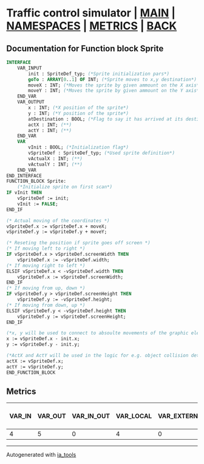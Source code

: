 # Traffic control simulator | [MAIN] | [NAMESPACES] | [METRICS] | [BACK]  

## Documentation for Function block Sprite  

```pascal
INTERFACE
    VAR_INPUT
        init : SpriteDef_typ; (*Sprite initialization pars*)
        goTo : ARRAY[0..1] OF INT; (*Sprite moves to x,y destination*)
        moveX : INT; (*Moves the sprite by given ammount on the X axis*)
        moveY : INT; (*Moves the sprite by given ammount on the Y axis*)
    END_VAR
    VAR_OUTPUT
        x : INT; (*X position of the sprite*)
        y : INT; (*Y position of the sprite*)
        atDestination : BOOL; (*Flag to say it has arrived at its destination*)
        actX : INT; (**)
        actY : INT; (**)
    END_VAR
    VAR
        vInit : BOOL; (*Initialization flag*)
        vSpriteDef : SpriteDef_typ; (*Used sprite definition*)
        vActualX : INT; (**)
        vActualY : INT; (**)
    END_VAR
END_INTERFACE
FUNCTION_BLOCK Sprite:
    (*Initialize sprite on first scan*)
IF vInit THEN
	vSpriteDef := init;
	vInit := FALSE;
END_IF

(* Actual moving of the coordinates *)
vSpriteDef.x := vSpriteDef.x + moveX;
vSpriteDef.y := vSpriteDef.y + moveY;

(* Reseting the position if sprite goes off screen *)
(* If moving left to right *)
IF vSpriteDef.x > vSpriteDef.screenWidth THEN
	vSpriteDef.x := -vSpriteDef.width;
(* If moving right to left *)
ELSIF vSpriteDef.x < -vSpriteDef.width THEN
	vSpriteDef.x := vSpriteDef.screenWidth;	
END_IF
(* If moving from up, down *)
IF vSpriteDef.y > vSpriteDef.screenHeight THEN
	vSpriteDef.y := -vSpriteDef.height;
(* If moving from down, up *)
ELSIF vSpriteDef.y < -vSpriteDef.height THEN
	vSpriteDef.y := vSpriteDef.screenHeight;	
END_IF

(*x, y will be used to connect to absoulte movements of the graphic element*)
x := vSpriteDef.x - init.x;
y := vSpriteDef.y - init.y;

(*ActX and ActY will be used in the logic for e.g. object collision detection*)
actX := vSpriteDef.x;
actY := vSpriteDef.y;
END_FUNCTION_BLOCK
```

## Metrics  

| VAR_IN | VAR_OUT | VAR_IN_OUT | VAR_LOCAL | VAR_EXTERNAL | VAR_TEMP | Actions | Lines of code | Maintainable size |
| ------ | ------- | ---------- | --------- | ------------ | -------- | ------- | ------------- | ----------------- |
| 4 | 5 | 0 | 4 | 0 | 0 | 0 | 33 | 55 |  

---
Autogenerated with [ia_tools](https://github.com/tkucic/ia_tools)  

[MAIN]: ../../../../index_st.md
[NAMESPACES]: ../../nsList_st.md
[METRICS]: ../../../metrics_st.md
[BACK]: ../nsMain_st.md

